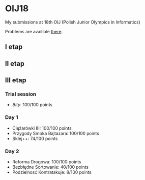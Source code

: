 # OIJ18
My submissions at 18th OIJ (Polish Junior Olympics in Informatics)

Problems are availible [there](https://szkopul.edu.pl/task_archive/oig/#problemgroups-18). 

## I etap
## II etap
## III etap 
### Trial session
  - *Bity*: 100/100 points
### Day 1
  - Ciężarówki III: 100/100 points
  - Przygody Smoka Bajtazara: 100/100 points
  - Sklej++: 74/100 points
### Day 2
  - Reforma Drogowa: 100/100 points
  - Bezbłędne Sortowanie: 40/100 points
  - Podzielnosć Kontratakuje: 8/100 points
